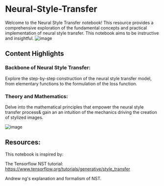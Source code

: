 # Neural-Style-Transfer
Welcome to the Neural Style Transfer notebook! This resource provides a comprehensive exploration of the fundamental concepts and practical implementation of neural style transfer. This notebook aims to be instructive and insightful. 
![image](https://github.com/OussamaElhamdani/Neural-Style-Transfer/assets/38879260/eb3bd933-9ac6-44e7-b3e5-58f1ea8f2d8b)

## Content Highlights
### Backbone of Neural Style Transfer:
Explore the step-by-step construction of the neural style transfer model, from elementary functions to the formulation of the loss function.
### Theory and Mathematics:
Delve into the mathematical principles that empower the neural style transfer process& gain an an intuition of the mechanics driving the creation of stylized images.

![image](https://github.com/OussamaElhamdani/Neural-Style-Transfer/assets/38879260/17e69c1c-8b55-40ca-ba6e-ba5bb68458ee)

## Resources: 
This notebook is inspired by: 

The Tensorflow NST tutorial: https://www.tensorflow.org/tutorials/generative/style_transfer 

Andrew ng's explanation and formalism of NST.

